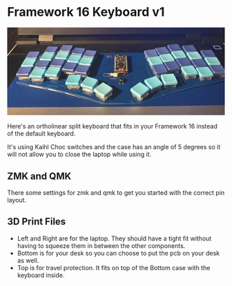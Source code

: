 # Framework 16 Keyboard v1

![Keyboard Image](images/framework16keyboardv1_0.jpg)

Here's an ortholinear split keyboard that fits in your Framework 16 instead of the default keyboard.

It's using Kaihl Choc switches and the case has an angle of 5 degrees so it will not allow you to close the laptop while using it.

## ZMK and QMK

There some settings for zmk and qmk to get you started with the correct pin layout.

## 3D Print Files
- Left and Right are for the laptop. They should have a tight fit without having to squeeze them in between the other components. 
- Bottom is for your desk so you can choose to put the pcb on your desk as well. 
- Top is for travel protection. It fits on top of the Bottom case with the keyboard inside.
